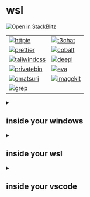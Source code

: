 # wsl

[![Open in StackBlitz](https://developer.stackblitz.com/img/open_in_stackblitz.svg)](https://stackblitz.com/github/haikalrowi/wsl)

|                                                                                                       |                                                                                             |
| ----------------------------------------------------------------------------------------------------- | ------------------------------------------------------------------------------------------- |
| [![httpie](https://avatars.githubusercontent.com/u/24454777?s=50)](https://req.new)                   | [![t3chat](https://t3.chat/favicon.ico)](https://t3.chat)                                   |
| [![prettier](https://avatars.githubusercontent.com/u/25822731?s=50)](https://prettier.io/playground)  | [![cobalt](https://cobalt.tools/icons/maskable/48.png)](https://cobalt.tools)               |
| [![tailwindcss](https://avatars.githubusercontent.com/u/67109815?s=50)](https://play.tailwindcss.com) | [![deepl](https://avatars.githubusercontent.com/u/83310993?s=50)](https://www.deepl.com/en) |
| [![privatebin](https://avatars.githubusercontent.com/u/20367028?s=50)](https://privatebin.net)        | [![eva](https://colors.eva.design/favicon.ico)](https://colors.eva.design)                  |
| [![omatsuri](https://omatsuri.app/assets/favicon.ico)](https://omatsuri.app)                          | [![imagekit](https://imagekit.io/icons/icon-48x48.png)](https://imagekit.io/tools)          |
| [![grep](https://grep.app/icon.png)](https://grep.app)                                                |

<details>

<summary>

## inside your windows

</summary>

### .wslconfig

> ```md
> [wsl2]
> kernelCommandLine="sysctl.vm.swappiness=10"
> swap=4294967296
> networkingMode=mirrored
> ```

### reset wsl and remove vscode user data

> > powershell ps ps1
>
> **one line copy paste**
>
> ```md
> wsl --shutdown; wsl --unregister Ubuntu; Remove-Item -Path $env:APPDATA\Code -Recurse; Remove-Item -Path $env:USERPROFILE\.vscode -Recurse
> ```
>
> **reset wsl**
>
> ```md
> wsl --shutdown
> ```
>
> ```md
> wsl --unregister Ubuntu
> ```
>
> **remove vscode user data**
>
> ```md
> Remove-Item -Path $env:APPDATA\Code -Recurse
> ```
>
> ```md
> Remove-Item -Path $env:USERPROFILE\.vscode -Recurse
> ```
>
> - https://code.visualstudio.com/docs/setup/uninstall#_clean-uninstall

</details>

<details>

<summary>

## inside your wsl

</summary>

### pnpm and node.js

> > shellscript bash sh shell zsh
>
> ```md
> curl -fsSL https://get.pnpm.io/install.sh | sh - &&
> source ~/.bashrc &&
> pnpm env use --global lts
> ```
>
> - https://pnpm.io/installation#on-posix-systems
> - https://pnpm.io/cli/env#use

</details>

<details>

<summary>

## inside your vscode

</summary>

### install extensions

> > shellscript bash sh shell zsh
>
> ```md
> code --install-extension bradlc.vscode-tailwindcss &
> code --install-extension dbaeumer.vscode-eslint &
> code --install-extension esbenp.prettier-vscode &
> code --install-extension Prisma.prisma &
> code --install-extension semanticdiff.semanticdiff &
> code --install-extension streetsidesoftware.code-spell-checker &
> wait
> ```

### vercel/next.js

> > shellscript bash sh shell zsh
>
> ```md
> PROJECT_NAME="./my-app" &&
> pnpm dlx create-next-app@15 $PROJECT_NAME &&
> cd $PROJECT_NAME &&
> pnpm add --save-dev prettier@3 &&
> pnpm add --save-dev prettier-plugin-organize-imports@4 &&
> pnpm add --save-dev prettier-plugin-tailwindcss@0.6 &&
> echo "{\"plugins\":[\"prettier-plugin-organize-imports\",\"prettier-plugin-tailwindcss\"]}" > .prettierrc &&
> echo 'pnpm-lock.yaml' > .prettierignore
> ```
>
> - https://nextjs.org/docs/app/api-reference/cli/create-next-app
> - https://prettier.io/docs/install
> - https://github.com/simonhaenisch/prettier-plugin-organize-imports
> - https://github.com/tailwindlabs/prettier-plugin-tailwindcss
>
> ---
>
> > shellscript bash sh shell zsh
>
> ```
> echo "public-hoist-pattern[]=*eslint-plugin-*" > .npmrc
> ```
>
> ---
>
> > shellscript bash sh shell zsh
>
> ```md
> pnpm add --save-dev husky@9 &&
> pnpm exec husky init
> ```
>
> - https://typicode.github.io/husky/get-started.html
>
> ---
>
> > shellscript bash sh shell zsh
>
> ```md
> rm -rf node_modules/ pnpm-lock.yaml && pnpm install
> ```
>
> ---
>
> > shellscript bash sh shell zsh
>
> ```md
> pnpm pkg set scripts.dev="rm -rf .next/ && next dev --turbopack" &&
> pnpm pkg set scripts.build="rm -rf .next/ && next build"
> ```

### shadcn-ui/ui

> > shellscript bash sh shell zsh
>
> ```md
> pnpm add --save-dev shadcn@2 &&
> pnpm exec shadcn init &&
> pnpm exec shadcn add button
> ```
>
> - https://ui.shadcn.com/docs/tailwind-v4#changelog
> - https://ui.shadcn.com/docs/cli

### supabase/supabase

> > shellscript bash sh shell zsh
>
> ```md
> pnpm exec shadcn add https://supabase.com/ui/r/supabase-client-nextjs.json
> ```
>
> - https://supabase.com/ui/docs/nextjs/client

### prisma/prisma

> > shellscript bash sh shell zsh
>
> ```md
> pnpm add --save-dev prisma@6 &&
> pnpm exec prisma init --datasource-provider sqlite --url file:./dev.db --with-model &&
> pnpm exec prisma migrate dev --name init &&
> pnpm exec prisma migrate reset --force
> ```
>
> - https://www.prisma.io/docs/orm/reference/prisma-cli-reference#init

</details>

